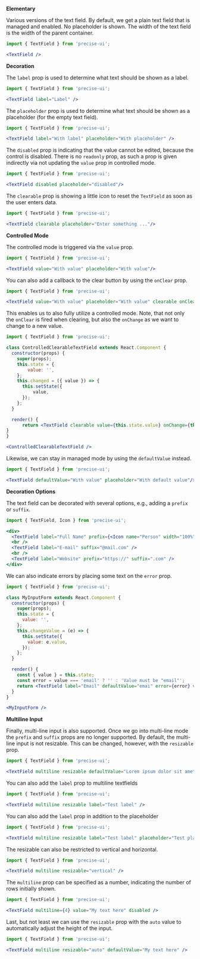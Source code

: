 **Elementary**

Various versions of the text field. By default, we get a plain text field that is managed and enabled. No placeholder is shown. The width of the text field is the width of the parent container.

```jsx
import { TextField } from 'precise-ui';

<TextField />
```

**Decoration**

The `label` prop is used to determine what text should be shown as a label.

```jsx
import { TextField } from 'precise-ui';

<TextField label="Label" />
```

The `placeholder` prop is used to determine what text should be shown as a placeholder (for the empty text field).

```jsx
import { TextField } from 'precise-ui';

<TextField label="With label" placeholder="With placeholder" />
```

The `disabled` prop is indicating that the value cannot be edited, because the control is disabled. There is no `readonly` prop, as such a prop is given indirectly via not updating the `value` prop in controlled mode.

```jsx
import { TextField } from 'precise-ui';

<TextField disabled placeholder="disabled"/>
```

The `clearable` prop is showing a little icon to reset the `TextField` as soon as the user enters data.

```jsx
import { TextField } from 'precise-ui';

<TextField clearable placeholder="Enter something ..."/>
```

**Controlled Mode**

The controlled mode is triggered via the `value` prop.

```jsx
import { TextField } from 'precise-ui';

<TextField value="With value" placeholder="With value"/>
```

You can also add a callback to the clear button by using the `onClear` prop.

```jsx
import { TextField } from 'precise-ui';

<TextField value="With value" placeholder="With value" clearable onClear={() => alert('Clear Pressed')}/>
```

This enables us to also fully utilize a controlled mode. Note, that not only the `onClear` is fired when clearing, but also the `onChange` as we want to change to a new value.

```jsx
import { TextField } from 'precise-ui';

class ControlledClearableTextField extends React.Component {
  constructor(props) {
    super(props);
    this.state = {
        value: '',
    };
    this.changed = ({ value }) => {
      this.setState({
          value,
      });
    };
  }

  render() {
      return <TextField clearable value={this.state.value} onChange={this.changed} placeholder="Enter something ..."/>;
}
}

<ControlledClearableTextField />
```

Likewise, we can stay in managed mode by using the `defaultValue` instead.

```jsx
import { TextField } from 'precise-ui';

<TextField defaultValue="With value" placeholder="With default value"/>
```

**Decoration Options**

The text field can be decorated with several options, e.g., adding a `prefix` or `suffix`.

```jsx
import { TextField, Icon } from 'precise-ui';

<div>
  <TextField label="Full Name" prefix={<Icon name="Person" width="100%" height="100%" />} />
  <br />
  <TextField label="E-mail" suffix="@mail.com" />
  <br />
  <TextField label="Website" prefix="https://" suffix=".com" />
</div>
```

We can also indicate errors by placing some text on the `error` prop.

```jsx
import { TextField } from 'precise-ui';

class MyInputForm extends React.Component {
  constructor(props) {
    super(props);
    this.state = {
      value: '',
    };
    this.changeValue = (e) => {
      this.setState({
        value: e.value,
      });
    };
  }

  render() {
    const { value } = this.state;
    const error = value === 'email' ? '' : 'Value must be "email"';
    return <TextField label="Email" defaultValue="emai" error={error} value={value} onChange={this.changeValue} />;
  }
}

<MyInputForm />
```

**Multiline Input**

Finally, multi-line input is also supported. Once we go into multi-line mode the `prefix` and `suffix` props are no longer supported. By default, the multi-line input is not resizable. This can be changed, however, with the `resizable` prop.

```jsx
import { TextField } from 'precise-ui';

<TextField multiline resizable defaultValue="Lorem ipsum dolor sit amet, consectetuer adipiscing elit. Integer pellentesque quam vel velit. Duis pulvinar. Vivamus porttitor turpisacleo. Curabitur bibendum justo non orci. Integer lacinia."/>
```

You can also add the `label` prop to multiline textfields

```jsx
import { TextField } from 'precise-ui';

<TextField multiline resizable label="Test label" />
```

You can also add the `label` prop in addition to the placeholder

```jsx
import { TextField } from 'precise-ui';

<TextField multiline resizable label="Test label" placeholder="Test placeholder" />
```

The resizable can also be restricted to vertical and horizontal.

```jsx
import { TextField } from 'precise-ui';

<TextField multiline resizable="vertical" />
```

The `multiline` prop can be specified as a number, indicating the number of rows initially shown.

```jsx
import { TextField } from 'precise-ui';

<TextField multiline={4} value="My text here" disabled />
```

Last, but not least we can use the `resizable` prop with the `auto` value to automatically adjust the height of the input.

```jsx
import { TextField } from 'precise-ui';

<TextField multiline resizable="auto" defaultValue="My text here" />
```
